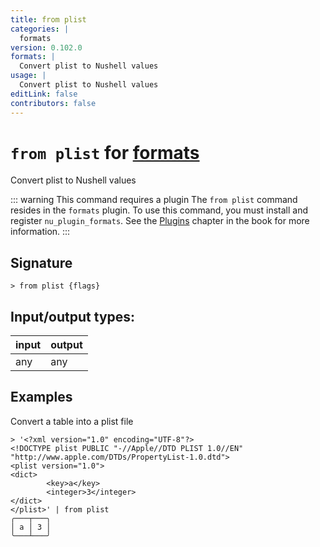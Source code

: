 ```yaml
---
title: from plist
categories: |
  formats
version: 0.102.0
formats: |
  Convert plist to Nushell values
usage: |
  Convert plist to Nushell values
editLink: false
contributors: false
---
```

<!-- This file is automatically generated. Please edit the command in https://github.com/nushell/nushell instead. -->

# `from plist` for [formats](/commands/categories/formats.md)

<div class='command-title'>Convert plist to Nushell values</div>

::: warning This command requires a plugin
The `from plist` command resides in the `formats` plugin.
To use this command, you must install and register `nu_plugin_formats`.
See the [Plugins](/book/plugins.html) chapter in the book for more information.
:::


## Signature

```> from plist {flags} ```


## Input/output types:

| input | output |
| ----- | ------ |
| any   | any    |

## Examples

Convert a table into a plist file
```nu
> '<?xml version="1.0" encoding="UTF-8"?>
<!DOCTYPE plist PUBLIC "-//Apple//DTD PLIST 1.0//EN" "http://www.apple.com/DTDs/PropertyList-1.0.dtd">
<plist version="1.0">
<dict>
        <key>a</key>
        <integer>3</integer>
</dict>
</plist>' | from plist
╭───┬───╮
│ a │ 3 │
╰───┴───╯
```
